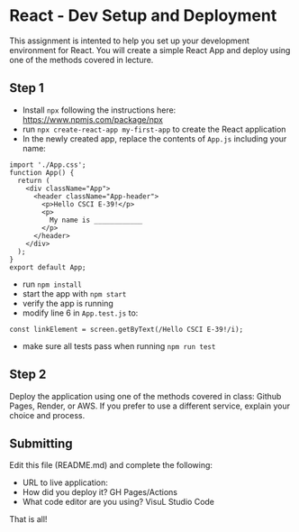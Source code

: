 # React - Dev Setup and Deployment

This assignment is intented to help you set up your development environment for React. You will create a simple React App and deploy using one of the methods covered in lecture.

## Step 1

- Install `npx` following the instructions here: https://www.npmjs.com/package/npx
- run `npx create-react-app my-first-app` to create the React application
- In the newly created app, replace the contents of `App.js` including your name:

```
import './App.css';
function App() {
  return (
    <div className="App">
      <header className="App-header">
        <p>Hello CSCI E-39!</p>
        <p>
          My name is ____________
        </p>
      </header>
    </div>
  );
}
export default App;
```

- run `npm install`
- start the app with `npm start`
- verify the app is running
- modify line 6 in `App.test.js` to:

`const linkElement = screen.getByText(/Hello CSCI E-39!/i);`

- make sure all tests pass when running `npm run test`

## Step 2

Deploy the application using one of the methods covered in class: Github Pages, Render, or AWS. If you prefer to use a different service, explain your choice and process.

## Submitting

Edit this file (README.md) and complete the following:

- URL to live application:
- How did you deploy it? GH Pages/Actions
- What code editor are you using? VisuL Studio Code

That is all!
